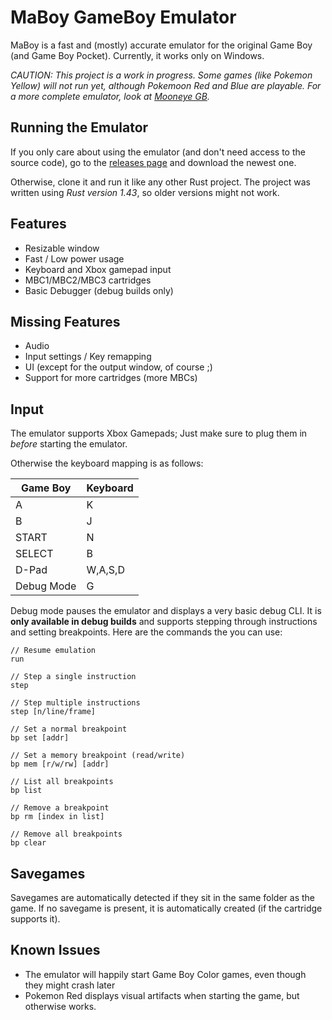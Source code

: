 # MaBoy GameBoy Emulator

MaBoy is a fast and (mostly) accurate emulator for the original Game Boy (and Game Boy Pocket). Currently, it works only on Windows.

*CAUTION: This project is a work in progress. Some games (like Pokemon Yellow) will not run yet, although Pokemoon Red and Blue are playable. For a more complete emulator, look at [Mooneye GB](https://github.com/Gekkio/mooneye-gb).*

## Running the Emulator

If you only care about using the emulator (and don't need access to the source code), go to the [releases page](https://github.com/1HPorange/maboy/releases) and download the newest one.

Otherwise, clone it and run it like any other Rust project. The project was written using *Rust version 1.43*, so older versions might not work.

## Features

- Resizable window
- Fast / Low power usage
- Keyboard and Xbox gamepad input
- MBC1/MBC2/MBC3 cartridges
- Basic Debugger (debug builds only)

## Missing Features

- Audio
- Input settings / Key remapping
- UI (except for the output window, of course ;)
- Support for more cartridges (more MBCs)

## Input

The emulator supports Xbox Gamepads; Just make sure to plug them in *before* starting the emulator.

Otherwise the keyboard mapping is as follows:

| Game Boy  | Keyboard |
| ------------- | ------------- |
| A | K |
| B | J |
| START | N |
| SELECT | B |
| D-Pad | W,A,S,D |
| Debug Mode | G  |

Debug mode pauses the emulator and displays a very basic debug CLI. It is **only available in debug builds** and supports stepping through instructions and setting breakpoints. Here are the commands the you can use:

```
// Resume emulation
run

// Step a single instruction
step

// Step multiple instructions
step [n/line/frame]

// Set a normal breakpoint
bp set [addr]

// Set a memory breakpoint (read/write)
bp mem [r/w/rw] [addr]

// List all breakpoints
bp list

// Remove a breakpoint
bp rm [index in list]

// Remove all breakpoints
bp clear
```

## Savegames

Savegames are automatically detected if they sit in the same folder as the game. If no savegame is present, it is automatically created (if the cartridge supports it).

## Known Issues

- The emulator will happily start Game Boy Color games, even though they might crash later
- Pokemon Red displays visual artifacts when starting the game, but otherwise works.